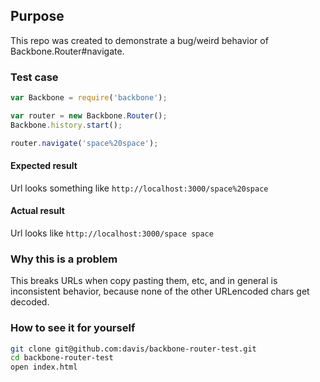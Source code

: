 ## Purpose

This repo was created to demonstrate a bug/weird behavior of Backbone.Router#navigate.

### Test case

```js
var Backbone = require('backbone');

var router = new Backbone.Router();
Backbone.history.start();

router.navigate('space%20space');
```

#### Expected result

Url looks something like `http://localhost:3000/space%20space`

#### Actual result

Url looks like `http://localhost:3000/space space`

### Why this is a problem

This breaks URLs when copy pasting them, etc, and in general is inconsistent behavior, because none of the other URLencoded chars get decoded.

### How to see it for yourself

```sh
git clone git@github.com:davis/backbone-router-test.git
cd backbone-router-test
open index.html
```
